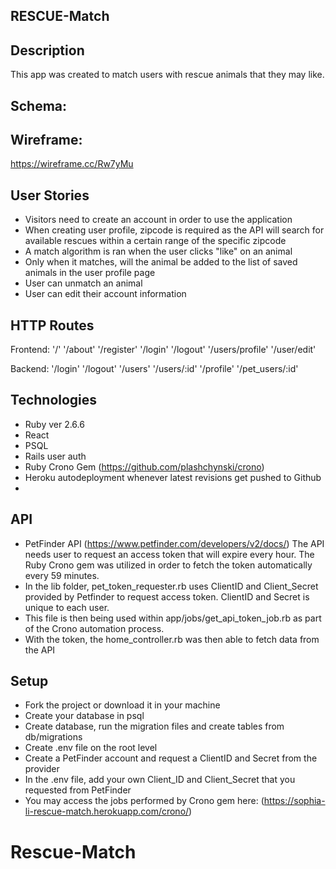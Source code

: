 ## RESCUE-Match

## Description
This app was created to match users with rescue animals that they may like.

## Schema:


## Wireframe:
https://wireframe.cc/Rw7yMu


## User Stories
- Visitors need to create an account in order to use the application
- When creating user profile, zipcode is required as the API will search for available rescues within a certain range of the specific zipcode
- A match algorithm is ran when the user clicks "like" on an animal
- Only when it matches, will the animal be added to the list of saved animals in the user profile page
- User can unmatch an animal
- User can edit their account information

## HTTP Routes

Frontend:
'/'
'/about'
'/register'
'/login'
'/logout'
'/users/profile'
'/user/edit'

Backend:
'/login'
'/logout'
'/users'
'/users/:id'
'/profile'
'/pet_users/:id'

## Technologies

- Ruby ver 2.6.6
- React
- PSQL
- Rails user auth
- Ruby Crono Gem (https://github.com/plashchynski/crono)
- Heroku autodeployment whenever latest revisions get pushed to Github
-

## API
- PetFinder API (https://www.petfinder.com/developers/v2/docs/)
The API needs user to request an access token that will expire every hour. The Ruby Crono gem was utilized in order to fetch the token automatically every 59 minutes.
- In the lib folder, pet_token_requester.rb uses ClientID and Client_Secret provided by Petfinder to request access token. ClientID and Secret is unique to each user.
- This file is then being used within app/jobs/get_api_token_job.rb as part of the Crono automation process.
- With the token, the home_controller.rb was then able to fetch data from the API

## Setup

- Fork the project or download it in your machine
- Create your database in psql
- Create database, run the migration files and create tables from db/migrations
- Create .env file on the root level
- Create a PetFinder account and request a ClientID and Secret from the provider
- In the .env file, add your own Client_ID and Client_Secret that you requested from PetFinder
- You may access the jobs performed by Crono gem here: (https://sophia-li-rescue-match.herokuapp.com/crono/)


# Rescue-Match
